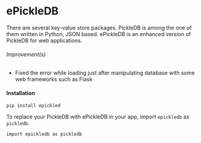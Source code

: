 # ePickleDB
There are several key-value store packages. PickleDB is among the one of them written in Python, JSON based. ePickleDB is an enhanced version of PickleDB for web applications.

###### Improvement(s)

- Fixed the error while loading just after manipulating database with some web frameworks such as Flask

#### Installation

```
pip install epickled
```

To replace your PickleDB with ePickleDB in your app, import `epickledb` as `pickledb`.

```
import epickledb as pickledb
```
